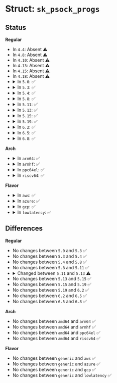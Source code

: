 # Struct: <code>sk_psock_progs</code>

## Status
<b>Regular</b>
<ul>
<li>
In <code>4.4</code>: Absent ⚠️
</li>
<li>
In <code>4.8</code>: Absent ⚠️
</li>
<li>
In <code>4.10</code>: Absent ⚠️
</li>
<li>
In <code>4.13</code>: Absent ⚠️
</li>
<li>
In <code>4.15</code>: Absent ⚠️
</li>
<li>
In <code>4.18</code>: Absent ⚠️
</li>
<li>
<details>
<summary>In <code>5.0</code>: ✅</summary>

```c
struct sk_psock_progs {
    struct bpf_prog *msg_parser;
    struct bpf_prog *skb_parser;
    struct bpf_prog *skb_verdict;
};
```
</details>
</li>
<li>
<details>
<summary>In <code>5.3</code>: ✅</summary>

```c
struct sk_psock_progs {
    struct bpf_prog *msg_parser;
    struct bpf_prog *skb_parser;
    struct bpf_prog *skb_verdict;
};
```
</details>
</li>
<li>
<details>
<summary>In <code>5.4</code>: ✅</summary>

```c
struct sk_psock_progs {
    struct bpf_prog *msg_parser;
    struct bpf_prog *skb_parser;
    struct bpf_prog *skb_verdict;
};
```
</details>
</li>
<li>
<details>
<summary>In <code>5.8</code>: ✅</summary>

```c
struct sk_psock_progs {
    struct bpf_prog *msg_parser;
    struct bpf_prog *skb_parser;
    struct bpf_prog *skb_verdict;
};
```
</details>
</li>
<li>
<details>
<summary>In <code>5.11</code>: ✅</summary>

```c
struct sk_psock_progs {
    struct bpf_prog *msg_parser;
    struct bpf_prog *skb_parser;
    struct bpf_prog *skb_verdict;
};
```
</details>
</li>
<li>
<details>
<summary>In <code>5.13</code>: ✅</summary>

```c
struct sk_psock_progs {
    struct bpf_prog *msg_parser;
    struct bpf_prog *stream_parser;
    struct bpf_prog *stream_verdict;
    struct bpf_prog *skb_verdict;
};
```
</details>
</li>
<li>
<details>
<summary>In <code>5.15</code>: ✅</summary>

```c
struct sk_psock_progs {
    struct bpf_prog *msg_parser;
    struct bpf_prog *stream_parser;
    struct bpf_prog *stream_verdict;
    struct bpf_prog *skb_verdict;
};
```
</details>
</li>
<li>
<details>
<summary>In <code>5.19</code>: ✅</summary>

```c
struct sk_psock_progs {
    struct bpf_prog *msg_parser;
    struct bpf_prog *stream_parser;
    struct bpf_prog *stream_verdict;
    struct bpf_prog *skb_verdict;
};
```
</details>
</li>
<li>
<details>
<summary>In <code>6.2</code>: ✅</summary>

```c
struct sk_psock_progs {
    struct bpf_prog *msg_parser;
    struct bpf_prog *stream_parser;
    struct bpf_prog *stream_verdict;
    struct bpf_prog *skb_verdict;
};
```
</details>
</li>
<li>
<details>
<summary>In <code>6.5</code>: ✅</summary>

```c
struct sk_psock_progs {
    struct bpf_prog *msg_parser;
    struct bpf_prog *stream_parser;
    struct bpf_prog *stream_verdict;
    struct bpf_prog *skb_verdict;
};
```
</details>
</li>
<li>
<details>
<summary>In <code>6.8</code>: ✅</summary>

```c
struct sk_psock_progs {
    struct bpf_prog *msg_parser;
    struct bpf_prog *stream_parser;
    struct bpf_prog *stream_verdict;
    struct bpf_prog *skb_verdict;
};
```
</details>
</li>
</ul>
<b>Arch</b>
<ul>
<li>
<details>
<summary>In <code>arm64</code>: ✅</summary>

```c
struct sk_psock_progs {
    struct bpf_prog *msg_parser;
    struct bpf_prog *skb_parser;
    struct bpf_prog *skb_verdict;
};
```
</details>
</li>
<li>
<details>
<summary>In <code>armhf</code>: ✅</summary>

```c
struct sk_psock_progs {
    struct bpf_prog *msg_parser;
    struct bpf_prog *skb_parser;
    struct bpf_prog *skb_verdict;
};
```
</details>
</li>
<li>
<details>
<summary>In <code>ppc64el</code>: ✅</summary>

```c
struct sk_psock_progs {
    struct bpf_prog *msg_parser;
    struct bpf_prog *skb_parser;
    struct bpf_prog *skb_verdict;
};
```
</details>
</li>
<li>
<details>
<summary>In <code>riscv64</code>: ✅</summary>

```c
struct sk_psock_progs {
    struct bpf_prog *msg_parser;
    struct bpf_prog *skb_parser;
    struct bpf_prog *skb_verdict;
};
```
</details>
</li>
</ul>
<b>Flavor</b>
<ul>
<li>
<details>
<summary>In <code>aws</code>: ✅</summary>

```c
struct sk_psock_progs {
    struct bpf_prog *msg_parser;
    struct bpf_prog *skb_parser;
    struct bpf_prog *skb_verdict;
};
```
</details>
</li>
<li>
<details>
<summary>In <code>azure</code>: ✅</summary>

```c
struct sk_psock_progs {
    struct bpf_prog *msg_parser;
    struct bpf_prog *skb_parser;
    struct bpf_prog *skb_verdict;
};
```
</details>
</li>
<li>
<details>
<summary>In <code>gcp</code>: ✅</summary>

```c
struct sk_psock_progs {
    struct bpf_prog *msg_parser;
    struct bpf_prog *skb_parser;
    struct bpf_prog *skb_verdict;
};
```
</details>
</li>
<li>
<details>
<summary>In <code>lowlatency</code>: ✅</summary>

```c
struct sk_psock_progs {
    struct bpf_prog *msg_parser;
    struct bpf_prog *skb_parser;
    struct bpf_prog *skb_verdict;
};
```
</details>
</li>
</ul>

## Differences
<b>Regular</b>
<ul>
<li>
No changes between <code>5.0</code> and <code>5.3</code> ✅
</li>
<li>
No changes between <code>5.3</code> and <code>5.4</code> ✅
</li>
<li>
No changes between <code>5.4</code> and <code>5.8</code> ✅
</li>
<li>
No changes between <code>5.8</code> and <code>5.11</code> ✅
</li>
<li>
<details>
<summary>Changed between <code>5.11</code> and <code>5.13</code> ⚠️</summary>
<ul>
<li>
<b>Field added. </b>
<code>struct bpf_prog *stream_parser</code>
</li>
<li>
<b>Field added. </b>
<code>struct bpf_prog *stream_verdict</code>
</li>
<li>
<b>Field removed. </b>
<code>struct bpf_prog *skb_parser</code>
</li>
</ul>
</details>
</li>
<li>
No changes between <code>5.13</code> and <code>5.15</code> ✅
</li>
<li>
No changes between <code>5.15</code> and <code>5.19</code> ✅
</li>
<li>
No changes between <code>5.19</code> and <code>6.2</code> ✅
</li>
<li>
No changes between <code>6.2</code> and <code>6.5</code> ✅
</li>
<li>
No changes between <code>6.5</code> and <code>6.8</code> ✅
</li>
</ul>
<b>Arch</b>
<ul>
<li>
No changes between <code>amd64</code> and <code>arm64</code> ✅
</li>
<li>
No changes between <code>amd64</code> and <code>armhf</code> ✅
</li>
<li>
No changes between <code>amd64</code> and <code>ppc64el</code> ✅
</li>
<li>
No changes between <code>amd64</code> and <code>riscv64</code> ✅
</li>
</ul>
<b>Flavor</b>
<ul>
<li>
No changes between <code>generic</code> and <code>aws</code> ✅
</li>
<li>
No changes between <code>generic</code> and <code>azure</code> ✅
</li>
<li>
No changes between <code>generic</code> and <code>gcp</code> ✅
</li>
<li>
No changes between <code>generic</code> and <code>lowlatency</code> ✅
</li>
</ul>
